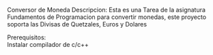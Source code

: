 Conversor de Moneda
Descripcion:
Esta es una Tarea de la asignatura Fundamentos de Programacion para convertir monedas, este proyecto soporta las Divisas de Quetzales, Euros y Dolares

Prerequisitos:  
Instalar compilador de c/c++
